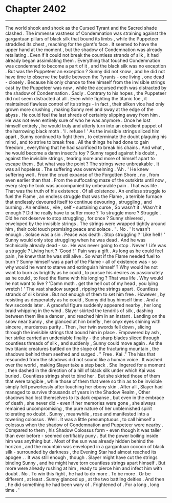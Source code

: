 
# Chapter 2402


---

The world shook and shook as the Cursed Tyrant and the Sacred shade clashed . The immense vastness of Condemnation was straining against the gargantuan pillars of black silk that bound its limbs , while the Puppeteer straddled its chest , reaching for the giant's face .
It seemed to have the upper hand at the moment , but the shadow of Condemnation was already retaliating . Even if it could not break the countless strands of silk , it had already began assimilating them .
Everything that touched Condemnation was condemned to become a part of it , and the black silk was no exception .
But was the Puppeteer an exception ?
Sunny did not know , and he did not have time to observe the battle between the Tyrants - one living , one dead - closely . Because his only chance to free himself from the invisible strings cast by the Puppeteer was now , while the accursed moth was distracted by the shadow of Condemnation .
Sadly .
Contrary to his hopes , the Puppeteer did not seem distracted at all . Even while fighting the titanic foe , it maintained flawless control of its strings - in fact , their silken vice had only grown more crushing , making Sunny reel and sway at the edge of the abyss .
He could feel the last shreds of certainty slipping away from him . He was not even entirely sure of who he was anymore .
Once he lost himself entirely , he would truly and utterly turn into an obedient puppet of the harrowing black moth .
'I . refuse ! '
As the invisible strings sliced him apart , Sunny continued to fight them , to exterminate the doubt plaguing his mind , and to strive to break free .
All the things he had done to gain freedom , everything that he had sacrificed to break his chains . And what , he would become a damn insect's toy ?
Sunny raged against his doubt , against the invisible strings , tearing more and more of himself apart to escape them .
But what was the point ?
The strings were unbreakable .
It was all hopeless .
The suffering was overwhelming .
'Ah . '
He knew suffering well . From the cruel expanse of the Forgotten Shore , no , from even earlier than that . From the suffocating maze of the outskirts until now , every step he took was accompanied by unbearable pain .
That was life . That was the truth of his existence . Of all existence . An endless struggle to fuel the Flame , an endless struggle that was the Flame , a terrible furnace that endlessly devoured itself to continue devouring , struggling , and burning .
An endless , vile , self - sustaining curse , So wasn't it . Wasn't it enough ?
Did he really have to suffer more ? To struggle more ?
Struggle .
Did he not deserve to stop struggling , for once ?
Sunny shivered , enveloped by the invisible strings . The strings were wrapped tightly around him , their cold touch promising peace and solace .
' . No . '
It wasn't enough .
Solace was a sin . Peace was death .
Stop struggling ?
'Like hell ! '
Sunny would only stop struggling when he was dead .
And he was technically already dead - so .
He was never going to stop .
Never !
Life was a struggle ? Living hurt ?
'Good ! '
Pain was a gift . As long as he could feel pain , he knew that he was still alive .
So what if the Flame needed fuel to burn ? Sunny himself was a part of the Flame - all of existence was - so why would he want to starve and extinguish himself ?
Why would he not want to burn as brightly as he could , to pursue his desires as passionately as he could , to feed the flame with his longing ?
That was life .
Why would he not want to live ?
'Damn moth . get the hell out of my head , you lying wretch ! '
The vast shadow surged , ripping the strings apart . Countless strands of silk broke .
But not enough of them to set him free .
However , by resisting as desperately as he could , Sunny did buy himself time .
And a few seconds later .
A graceful figure suddenly appeared nearby , her long braid whipping in the wind . Slayer skirted the tendrils of silk , dashing between them like a dancer , and reached him in an instant .
Landing on the snow near Sunny , she glanced at him briefly , her onyx eyes shining with sincere , murderous purity .
Then , her twin swords fell down , slicing through the invisible strings that bound him in place . Empowered by ash , her strike carried an undeniable finality - the sharp blades sliced through countless threads of silk , and suddenly , Sunny could move again .
As the two titanic creatures battled on the slope of the fracturing mountain , the shadows behind them seethed and surged .
" Free . Kai ."
The hiss that resounded from the shadows did not sound like a human voice . It washed over the world , making Slayer take a step back .
She lingered for a moment , then dashed in the direction of a hill of black silk under which Kai was buried . Countless strings shot to bind her . But she skirted those of them that were tangible , while those of them that were so thin as to be invisible simply fell powerlessly after touching her ebony skin .
After all , Slayer had managed to survive thousands of years in the Shadow Realm , Other shadows had lost themselves to its dark expanse , but even in the embrace of death , she never did - even if her memories were gone , she always remained uncompromising , the pure nature of her unblemished spirit tolerating no doubt .
Sunny , meanwhile , rose and manifested into a towering colossus .
Well . It was a little presumptuous , to call himself a colossus when the shadow of Condemnation and Puppeteer were nearby . Compared to them , his Shadow Colossus form - even though it was taller than ever before - seemed certifiably puny .
But the power boiling inside him was anything but . Most of the sun was already hidden behind the horizon , and the mountain was enveloped in a gargantuan cocoon of black silk - surrounded by darkness , the Evening Star had almost reached its apogee .
. It was still enough , though .
Slayer might have cut the strings binding Sunny , and he might have torn countless strings apart himself .
But more were already rushing at him , ready to pierce him and infect him with doubt .
No . To win this fight , he had to do more .
To be more .
Or be different , at least .
Sunny glanced up , at the two battling deities .
And then , he did something he had been wary of . Frightened of . For a long , long time . '

---

